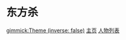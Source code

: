 东方杀
===========

[gimmick:Theme (inverse: false)](flatly)
[主页][index]
[人物列表][generallist]

  [index]: index.md
  [generallist]: generals/generallist.md